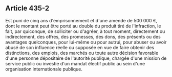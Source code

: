 Article 435-2
----
Est puni de cinq ans d'emprisonnement et d'une amende de 500 000 €, dont le
montant peut être porté au double du produit tiré de l'infraction, le fait, par
quiconque, de solliciter ou d'agréer, à tout moment, directement ou
indirectement, des offres, des promesses, des dons, des présents ou des
avantages quelconques, pour lui-même ou pour autrui, pour abuser ou avoir abusé
de son influence réelle ou supposée en vue de faire obtenir des distinctions,
des emplois, des marchés ou toute autre décision favorable d'une personne
dépositaire de l'autorité publique, chargée d'une mission de service public ou
investie d'un mandat électif public au sein d'une organisation internationale
publique.
